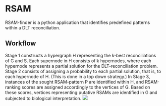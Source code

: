 # RSAM
RSAM-finder is a python application that identifies predefined patterns within a DLT reconciliation.

## Workflow
Stage 1 constructs a hypergraph H representing the k-best reconciliations of G
and S. Each supernode in H consists of k hypernodes, where each hypernode represents a partial
solution for the DLT-reconciliation problem. Stage 2 consists of assigning a probability to each partial
solution, that is, to each hypernode of H. (This is done in a top down strategy.) In Stage 3, instances
of the sought RSAM-pattern P are identified within H, and RSAM-ranking scores are assigned
accordingly to the vertices of G. Based on these scores, vertices representing putative RSAMs are
identified in G and subjected to biological interpretation.
![](https://user-images.githubusercontent.com/19167301/57970883-8dee4e00-798f-11e9-97fb-446883633860.jpg)
